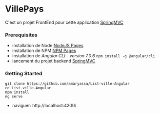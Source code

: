 # VillePays

C'est un projet FrontEnd pour cette application  [SpringMVC](https://github.com/amaryassa/List-ville-SpringMvc)

### Prerequisites
* installation de Node [NodeJS Pages](http://nodejs.org/)
* installation de NPM [NPM Pages](https://www.npmjs.org/)
* installation de  *Angular CLI  - version 7.0.6*  `npm install -g @angular/cli`  
* lancement du projet backend [SpringMVC](https://github.com/amaryassa/List-ville-SpringMvc)

### Getting Started
```
git clone https://github.com/amaryassa/List-ville-Angular
cd List-ville-Angular
npm install
ng serve
```
* naviguer:  http://localhost:4200/

